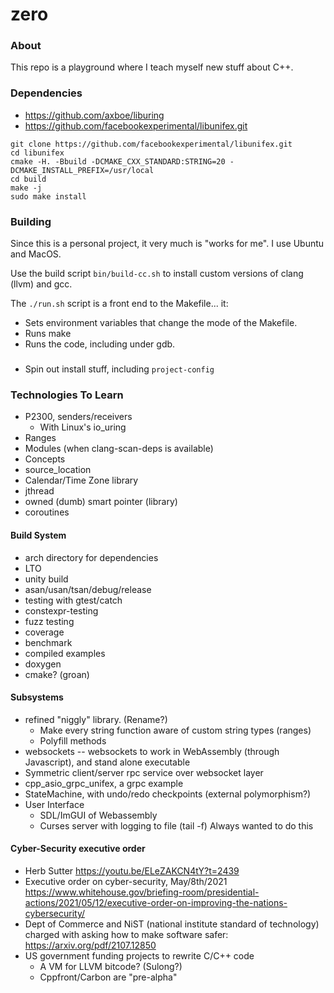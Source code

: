 
# zero

### About

This repo is a playground where I teach myself new stuff about C++.

### Dependencies

 * https://github.com/axboe/liburing
 * https://github.com/facebookexperimental/libunifex.git
 
```
git clone https://github.com/facebookexperimental/libunifex.git
cd libunifex
cmake -H. -Bbuild -DCMAKE_CXX_STANDARD:STRING=20 -DCMAKE_INSTALL_PREFIX=/usr/local
cd build
make -j
sudo make install
```

### Building

Since this is a personal project, it very much is "works for me". I use Ubuntu and MacOS.

Use the build script `bin/build-cc.sh` to install custom versions of clang (llvm) and gcc.

The `./run.sh` script is a front end to the Makefile... it:
 * Sets environment variables that change the mode of the Makefile.
 * Runs make
 * Runs the code, including under gdb.

###
 * Spin out install stuff, including `project-config`

### Technologies To Learn
 * P2300, senders/receivers
   - With Linux's io_uring
 * Ranges
 * Modules (when clang-scan-deps is available)
 * Concepts
 * source_location
 * Calendar/Time Zone library
 * jthread
 * owned<T> (dumb) smart pointer (library)
 * coroutines

#### Build System

 * arch directory for dependencies
 * LTO
 * unity build
 * asan/usan/tsan/debug/release
 * testing with gtest/catch
 * constexpr-testing
 * fuzz testing
 * coverage
 * benchmark
 * compiled examples
 * doxygen
 * cmake? (groan)

#### Subsystems

 * refined "niggly" library. (Rename?)
   - Make every string function aware of custom string types (ranges)
   - Polyfill methods
 * websockets -- websockets to work in WebAssembly (through Javascript), and stand alone executable
 * Symmetric client/server rpc service over websocket layer
 * cpp_asio_grpc_unifex, a grpc example
 * StateMachine, with undo/redo checkpoints (external polymorphism?)
 * User Interface
   - SDL/ImGUI of Webassembly
   - Curses server with logging to file (tail -f) Always wanted to do this
 
#### Cyber-Security executive order
 * Herb Sutter https://youtu.be/ELeZAKCN4tY?t=2439
 * Executive order on cyber-security, May/8th/2021 https://www.whitehouse.gov/briefing-room/presidential-actions/2021/05/12/executive-order-on-improving-the-nations-cybersecurity/
 * Dept of Commerce and NiST (national institute standard of technology) charged with asking how to make software safer:
   https://arxiv.org/pdf/2107.12850
 * US government funding projects to rewrite C/C++ code
   - A VM for LLVM bitcode? (Sulong?)
   - Cppfront/Carbon are "pre-alpha"


